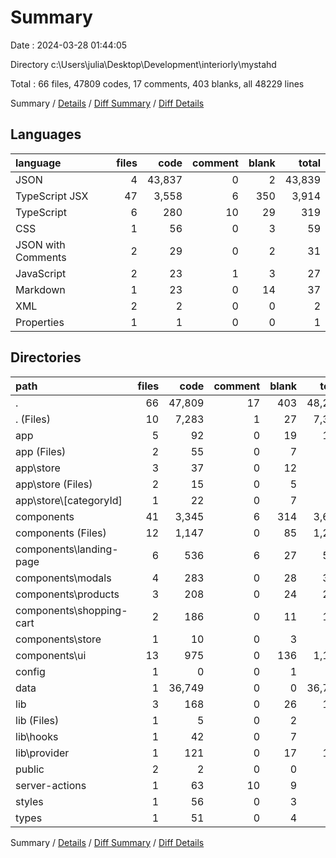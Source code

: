 # Summary

Date : 2024-03-28 01:44:05

Directory c:\\Users\\julia\\Desktop\\Development\\interiorly\\mystahd

Total : 66 files,  47809 codes, 17 comments, 403 blanks, all 48229 lines

Summary / [Details](details.md) / [Diff Summary](diff.md) / [Diff Details](diff-details.md)

## Languages
| language | files | code | comment | blank | total |
| :--- | ---: | ---: | ---: | ---: | ---: |
| JSON | 4 | 43,837 | 0 | 2 | 43,839 |
| TypeScript JSX | 47 | 3,558 | 6 | 350 | 3,914 |
| TypeScript | 6 | 280 | 10 | 29 | 319 |
| CSS | 1 | 56 | 0 | 3 | 59 |
| JSON with Comments | 2 | 29 | 0 | 2 | 31 |
| JavaScript | 2 | 23 | 1 | 3 | 27 |
| Markdown | 1 | 23 | 0 | 14 | 37 |
| XML | 2 | 2 | 0 | 0 | 2 |
| Properties | 1 | 1 | 0 | 0 | 1 |

## Directories
| path | files | code | comment | blank | total |
| :--- | ---: | ---: | ---: | ---: | ---: |
| . | 66 | 47,809 | 17 | 403 | 48,229 |
| . (Files) | 10 | 7,283 | 1 | 27 | 7,311 |
| app | 5 | 92 | 0 | 19 | 111 |
| app (Files) | 2 | 55 | 0 | 7 | 62 |
| app\\store | 3 | 37 | 0 | 12 | 49 |
| app\\store (Files) | 2 | 15 | 0 | 5 | 20 |
| app\\store\\[categoryId] | 1 | 22 | 0 | 7 | 29 |
| components | 41 | 3,345 | 6 | 314 | 3,665 |
| components (Files) | 12 | 1,147 | 0 | 85 | 1,232 |
| components\\landing-page | 6 | 536 | 6 | 27 | 569 |
| components\\modals | 4 | 283 | 0 | 28 | 311 |
| components\\products | 3 | 208 | 0 | 24 | 232 |
| components\\shopping-cart | 2 | 186 | 0 | 11 | 197 |
| components\\store | 1 | 10 | 0 | 3 | 13 |
| components\\ui | 13 | 975 | 0 | 136 | 1,111 |
| config | 1 | 0 | 0 | 1 | 1 |
| data | 1 | 36,749 | 0 | 0 | 36,749 |
| lib | 3 | 168 | 0 | 26 | 194 |
| lib (Files) | 1 | 5 | 0 | 2 | 7 |
| lib\\hooks | 1 | 42 | 0 | 7 | 49 |
| lib\\provider | 1 | 121 | 0 | 17 | 138 |
| public | 2 | 2 | 0 | 0 | 2 |
| server-actions | 1 | 63 | 10 | 9 | 82 |
| styles | 1 | 56 | 0 | 3 | 59 |
| types | 1 | 51 | 0 | 4 | 55 |

Summary / [Details](details.md) / [Diff Summary](diff.md) / [Diff Details](diff-details.md)